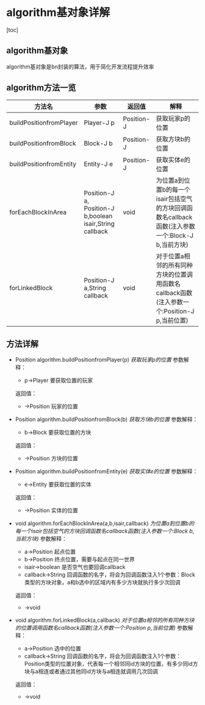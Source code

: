 # algorithm基对象详解
[toc]
## algorithm基对象
algorithm基对象是bn封装的算法，用于简化开发流程提升效率
## algorithm方法一览
|方法名|参数|返回值|解释|
|-----|-----|-----|----|
|buildPositionfromPlayer|Player-J p|Position-J|获取玩家p的位置|
|buildPositionfromBlock|Block-J b|Position-J|获取方块b的位置|
|buildPositionfromEntity|Entity-J e|Position-J|获取实体e的位置|
|forEachBlockInArea|Position-J a, Position-J b,boolean isair,String callback|void|为位置a到位置b的每一个isair包括空气的方块回调函数名callback函数(注入参数一个:Block-J b,当前方块)|
|forLinkedBlock|Position-J a,String callback|void|对于位置a相邻的所有同种方块的位置调用函数名callback函数(注入参数一个:Position-J p,当前位置)|
## 方法详解
* Position algorithm.buildPositionfromPlayer(p)
    *获取玩家p的位置*
    参数解释：
    - p->Player 要获取位置的玩家

    返回值：
    - ->Position 玩家的位置
    
* Position algorithm.buildPositionfromBlock(b)
    *获取方块b的位置*
    参数解释：
    - b->Block 要获取位置的方块

    返回值：
    - ->Position 方块的位置
    
* Position algorithm.buildPositionfromEntity(e)
    *获取实体e的位置*
    参数解释：
    - e->Entity 要获取位置的实体

    返回值：
    - ->Position 实体的位置
    
* void algorithm.forEachBlockInArea(a,b,isair,callback)
    *为位置a到位置b的每一个isair包括空气的方块回调函数名callback函数(注入参数一个:Block b,当前方块)*
    参数解释：
    - a->Position 起点位置
    - b->Position 终点位置，需要与起点在同一世界
    - isair->boolean 是否空气也要回调callback
    - callback->String 回调函数的名字，将会为回调函数注入1个参数：Block类型的方块对象，a和b选中的区域内有多少方块就执行多少次回调

    返回值：
    - ->void
    
* void algorithm.forLinkedBlock(a,callback)
    *对于位置a相邻的所有同种方块的位置调用函数名callback函数(注入参数一个:Position p,当前位置)*
    参数解释：
    - a->Position 选中的位置
    - callback->String 回调函数的名字，将会为回调函数注入1个参数：Position类型的位置对象，代表每一个相邻同id方块的位置，有多少同id方块与a相连或者通过其他同id方块与a相连就调用几次回调

    返回值：
    - ->void
    
